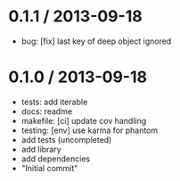 
0.1.1 / 2013-09-18 
==================

 * bug: [fix] last key of deep object ignored

0.1.0 / 2013-09-18 
==================

 * tests: add iterable
 * docs: readme
 * makefile: [ci] update cov handling
 * testing: [env] use karma for phantom
 * add tests (uncompleted)
 * add library
 * add dependencies
 * "Initial commit"
